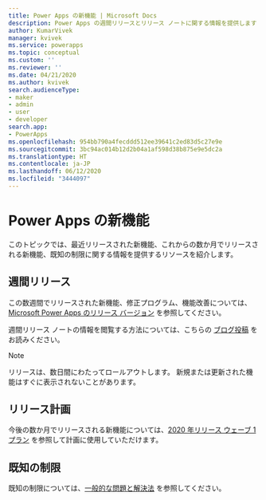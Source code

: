 ```yaml
---
title: Power Apps の新機能 | Microsoft Docs
description: Power Apps の週間リリースとリリース ノートに関する情報を提供します
author: KumarVivek
manager: kvivek
ms.service: powerapps
ms.topic: conceptual
ms.custom: ''
ms.reviewer: ''
ms.date: 04/21/2020
ms.author: kvivek
search.audienceType:
- maker
- admin
- user
- developer
search.app:
- PowerApps
ms.openlocfilehash: 954bb790a4fecddd512ee39641c2ed83d5c27e9e
ms.sourcegitcommit: 3bc94ac014b12d2b04a1af598d38b875e9e5dc2a
ms.translationtype: HT
ms.contentlocale: ja-JP
ms.lasthandoff: 06/12/2020
ms.locfileid: "3444097"
---
```

# <a name="whats-new-in-power-apps"></a>Power Apps の新機能

このトピックでは、最近リリースされた新機能、これからの数か月でリリースされる新機能、既知の制限に関する情報を提供するリソースを紹介します。

## <a name="weekly-releases"></a>週間リリース

この数週間でリリースされた新機能、修正プログラム、機能改善については、[Microsoft Power Apps のリリース バージョン](https://docs.microsoft.com/business-applications-release-notes/powerplatform/released-versions/powerapps) を参照してください。

週間リリース ノートの情報を閲覧する方法については、こちらの [ブログ投稿](https://powerapps.microsoft.com/blog/stay-tuned-with-the-latest-features-and-fixes-through-powerapps-weekly-release-notes/) をお読みください。

> [!NOTE]
> リリースは、数日間にわたってロールアウトします。 新規または更新された機能はすぐに表示されないことがあります。

## <a name="release-plan"></a>リリース計画

今後の数か月でリリースされる新機能については、[2020 年リリース ウェーブ 1 プラン](https://docs.microsoft.com/power-platform-release-plan/2020wave1/microsoft-powerapps/planned-features) を参照して計画に使用していただけます。

## <a name="known-limitations"></a>既知の制限

既知の制限については、[一般的な問題と解決法](common-issues-and-resolutions.md) を参照してください。
